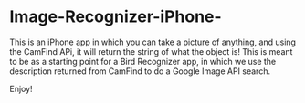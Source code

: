 # Image-Recognizer-iPhone-

This is an iPhone app in which you can take a picture of anything, and using the CamFind APi, it will return the string of what the
object is! This is meant to be as a starting point for a Bird Recognizer app, in which we use the description returned from CamFind to do 
a Google Image API search.

Enjoy!
